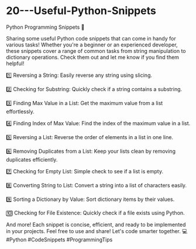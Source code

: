 # 20---Useful-Python-Snippets

Python Programming Snippets 🚀

Sharing some useful Python code snippets that can come in handy for various tasks! Whether you're a beginner or an experienced developer, these snippets cover a range of common tasks from string manipulation to dictionary operations. Check them out and let me know if you find them helpful!

1️⃣ Reversing a String: Easily reverse any string using slicing.

2️⃣ Checking for Substring: Quickly check if a string contains a substring.

3️⃣ Finding Max Value in a List: Get the maximum value from a list effortlessly.

4️⃣ Finding Index of Max Value: Find the index of the maximum value in a list.

5️⃣ Reversing a List: Reverse the order of elements in a list in one line.

6️⃣ Removing Duplicates from a List: Keep your lists clean by removing duplicates efficiently.

7️⃣ Checking for Empty List: Simple check to see if a list is empty.

8️⃣ Converting String to List: Convert a string into a list of characters easily.

9️⃣ Sorting a Dictionary by Value: Sort dictionary items by their values.

🔟 Checking for File Existence: Quickly check if a file exists using Python.

And more! Each snippet is concise, efficient, and ready to be implemented in your projects. Feel free to use and share! Let's code smarter together. 💻 #Python #CodeSnippets #ProgrammingTips
